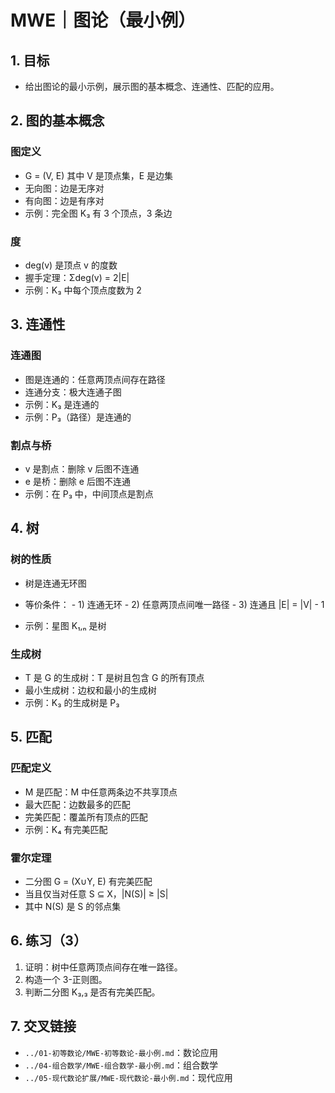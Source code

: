 # MWE｜图论（最小例）

## 1. 目标

- 给出图论的最小示例，展示图的基本概念、连通性、匹配的应用。

## 2. 图的基本概念

### 图定义

- G = (V, E) 其中 V 是顶点集，E 是边集
- 无向图：边是无序对
- 有向图：边是有序对
- 示例：完全图 K₃ 有 3 个顶点，3 条边

### 度

- deg(v) 是顶点 v 的度数
- 握手定理：Σdeg(v) = 2|E|
- 示例：K₃ 中每个顶点度数为 2

## 3. 连通性

### 连通图

- 图是连通的：任意两顶点间存在路径
- 连通分支：极大连通子图
- 示例：K₃ 是连通的
- 示例：P₃（路径）是连通的

### 割点与桥

- v 是割点：删除 v 后图不连通
- e 是桥：删除 e 后图不连通
- 示例：在 P₃ 中，中间顶点是割点

## 4. 树

### 树的性质

- 树是连通无环图
- 等价条件：
      - 1) 连通无环
      - 2) 任意两顶点间唯一路径
      - 3) 连通且 |E| = |V| - 1

- 示例：星图 K₁,ₙ 是树

### 生成树

- T 是 G 的生成树：T 是树且包含 G 的所有顶点
- 最小生成树：边权和最小的生成树
- 示例：K₃ 的生成树是 P₃

## 5. 匹配

### 匹配定义

- M 是匹配：M 中任意两条边不共享顶点
- 最大匹配：边数最多的匹配
- 完美匹配：覆盖所有顶点的匹配
- 示例：K₄ 有完美匹配

### 霍尔定理

- 二分图 G = (X∪Y, E) 有完美匹配
- 当且仅当对任意 S ⊆ X，|N(S)| ≥ |S|
- 其中 N(S) 是 S 的邻点集

## 6. 练习（3）

1) 证明：树中任意两顶点间存在唯一路径。
2) 构造一个 3-正则图。
3) 判断二分图 K₃,₃ 是否有完美匹配。

## 7. 交叉链接

- `../01-初等数论/MWE-初等数论-最小例.md`：数论应用
- `../04-组合数学/MWE-组合数学-最小例.md`：组合数学
- `../05-现代数论扩展/MWE-现代数论-最小例.md`：现代应用
